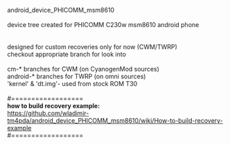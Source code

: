 android_device_PHICOMM_msm8610 <br>
<br> device tree created for PHICOMM C230w msm8610 android phone<br>
<br>
<br>designed for custom recoveries only for now (CWM/TWRP)
<br>checkout appropriate branch for look into<br>
<br>cm-* branches for CWM (on CyanogenMod sources)
<br>android-* branches for TWRP (on omni sources)
<br>'kernel' & 'dt.img'- used from stock ROM T30
<br> 
<br>#==================
<br><b>how to build recovery example:</b>
<br>https://github.com/wladimir-tm4pda/android_device_PHICOMM_msm8610/wiki/How-to-build-recovery-example
<br>#==================
